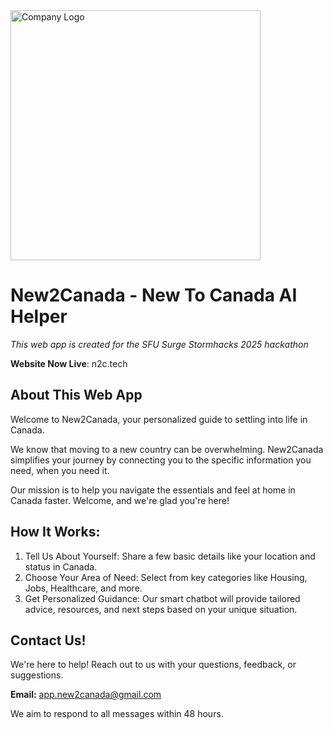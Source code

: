 <img width="400" height="400"  alt="Company Logo" src="https://github.com/user-attachments/assets/8b56013b-689a-41b8-a7f2-73f4e0e5e739" />

# New2Canada - New To Canada AI Helper 
*This web app is created for the SFU Surge Stormhacks 2025 hackathon*

**Website Now Live**: n2c.tech

## About This Web App

Welcome to New2Canada, your personalized guide to settling into life in Canada.

We know that moving to a new country can be overwhelming. New2Canada simplifies your journey by connecting you to the specific information you need, when you need it.

Our mission is to help you navigate the essentials and feel at home in Canada faster. Welcome, and we're glad you're here!

## How It Works:

1. Tell Us About Yourself: Share a few basic details like your location and status in Canada.
2. Choose Your Area of Need: Select from key categories like Housing, Jobs, Healthcare, and more.
3. Get Personalized Guidance: Our smart chatbot will provide tailored advice, resources, and next steps based on your unique situation.

## Contact Us!
We're here to help! Reach out to us with your questions, feedback, or suggestions.

**Email:** app.new2canada@gmail.com

We aim to respond to all messages within 48 hours.
